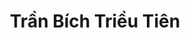 ---
layout: album_gallery
resource: instagram
title: "Trần Bích Triều Tiên"
description: "Instagram albums of Trần Bích Triều Tiên</br>. Username: tienbabie_24"
active: gallery
images:
- image_path: /tienbabie_24/contset_2/1751577192363265_484354611_1799865504201100_2434089475319885544_n.jpg
  gallery-folder: /gallery/tienbabie_24/contset_2/
  gallery-name: contset_2
  gallery-date: April 2025
- image_path: /tienbabie_24/contset_3/1765153877672263_484327027_1800580374129613_4556823752891143514_n.jpg
  gallery-folder: /gallery/tienbabie_24/contset_3/
  gallery-name: contset_3
  gallery-date: April 2025
- image_path: /tienbabie_24/contset_4/1518628978991422_480763457_1782122755975375_5950083520658486137_n.jpg
  gallery-folder: /gallery/tienbabie_24/contset_4/
  gallery-name: contset_4
  gallery-date: April 2025
- image_path: /tienbabie_24/quandai/1605681593619493_481659652_1785536308967353_7401322972045330991_n.jpg
  gallery-folder: /gallery/tienbabie_24/quandai/
  gallery-name: quandai
  gallery-date: April 2025
- image_path: /tienbabie_24/quanngan/20240510_111521_436554298_1575502849912030_7711301099356797914_n.jpg
  gallery-folder: /gallery/tienbabie_24/quanngan/
  gallery-name: quanngan
  gallery-date: April 2025
- image_path: /tienbabie_24/vaydai_1/20240404_181916_435315083_7258667950896731_2722199039082239679_n.jpg
  gallery-folder: /gallery/tienbabie_24/vaydai_1/
  gallery-name: vaydai_1
  gallery-date: April 2025
- image_path: /tienbabie_24/vaydai_2/1656954581825527_482323877_1795666767954307_3466650734739299343_n.jpg
  gallery-folder: /gallery/tienbabie_24/vaydai_2/
  gallery-name: vaydai_2
  gallery-date: April 2025
- image_path: /tienbabie_24/VayNgan_1/1421526502035004_476846202_1775137220007262_995517188093929203_n.jpg
  gallery-folder: /gallery/tienbabie_24/VayNgan_1/
  gallery-name: VayNgan_1
  gallery-date: April 2025
- image_path: /tienbabie_24/VayNgan_2/20230506_205456_345034214_943936940288576_4787806235141094573_n.jpg
  gallery-folder: /gallery/tienbabie_24/VayNgan_2/
  gallery-name: VayNgan_2
  gallery-date: April 2025
- image_path: /tienbabie_24/VayNgan_3/1477168046470849_480101819_1779104236277227_6810352573278699886_n.jpg
  gallery-folder: /gallery/tienbabie_24/VayNgan_3/
  gallery-name: VayNgan_3
  gallery-date: April 2025
- image_path: /tienbabie_24/VayNgan_4/20231228_210433_412752459_1048779449573127_8523310528994803062_n.jpg
  gallery-folder: /gallery/tienbabie_24/VayNgan_4/
  gallery-name: VayNgan_4
  gallery-date: April 2025
- image_path: /tienbabie_24/VayNgan_somi/20240205_124245_424919037_932197401863090_7715914163361938503_n.jpg
  gallery-folder: /gallery/tienbabie_24/VayNgan_somi/
  gallery-name: VayNgan_somi
  gallery-date: April 2025
---